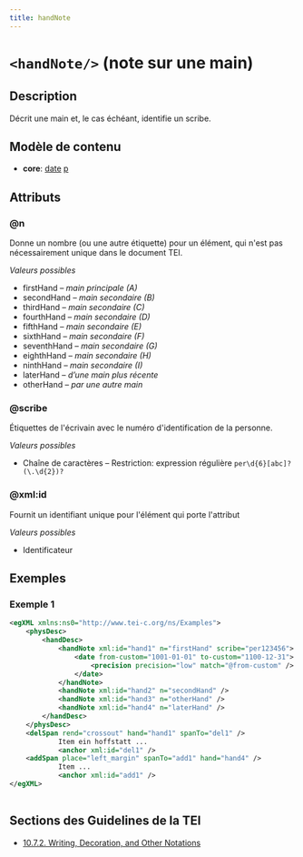 ```yaml
---
title: handNote
---
```




# `<handNote/>` (note sur une main)

## Description

Décrit une main et, le cas échéant, identifie un scribe.

## Modèle de contenu

- **core**: [date](date.md) [p](p.md)

## Attributs

### @n

Donne un nombre (ou une autre étiquette) pour un élément, qui n'est pas nécessairement unique dans le document TEI.

*Valeurs possibles*

- firstHand – *main principale (A)*
- secondHand – *main secondaire (B)*
- thirdHand – *main secondaire (C)*
- fourthHand – *main secondaire (D)*
- fifthHand – *main secondaire (E)*
- sixthHand – *main secondaire (F)*
- seventhHand – *main secondaire (G)*
- eighthHand – *main secondaire (H)*
- ninthHand – *main secondaire (I)*
- laterHand – *d’une main plus récente*
- otherHand – *par une autre main*

### @scribe

Étiquettes de l'écrivain avec le numéro d'identification de la personne. 

*Valeurs possibles*

- Chaîne de caractères – Restriction: expression régulière `per\d{6}[abc]?(\.\d{2})?`

### @xml:id

Fournit un identifiant unique pour l'élément qui porte l'attribut

*Valeurs possibles*

- Identificateur

## Exemples

### Exemple 1

```xml
<egXML xmlns:ns0="http://www.tei-c.org/ns/Examples">
    <physDesc>
        <handDesc>
            <handNote xml:id="hand1" n="firstHand" scribe="per123456">
                <date from-custom="1001-01-01" to-custom="1100-12-31">
                    <precision precision="low" match="@from-custom" />
                </date>
            </handNote>
            <handNote xml:id="hand2" n="secondHand" />
            <handNote xml:id="hand3" n="otherHand" />
            <handNote xml:id="hand4" n="laterHand" />
        </handDesc>
    </physDesc>
    <delSpan rend="crossout" hand="hand1" spanTo="del1" />
            Item ein hoffstatt ...
            <anchor xml:id="del1" />
    <addSpan place="left_margin" spanTo="add1" hand="hand4" />
            Item ...
            <anchor xml:id="add1" />
</egXML>
               
```

## Sections des Guidelines de la TEI

- [10.7.2. Writing, Decoration, and Other Notations](https://www.tei-c.org/release/doc/tei-p5-doc/en/html/MS.html#msph2)